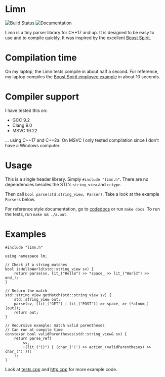 # Limn

[![Build Status](https://travis-ci.com/joemalle/limn.svg?branch=master)](https://travis-ci.com/joemalle/limn)
[![Documentation](https://codedocs.xyz/joemalle/limn.svg)](https://codedocs.xyz/joemalle/limn/)

Limn is a tiny parser library for C++17 and up.
It is designed to be easy to use and to compile quickly.
It was inspired by the excellent [Boost Spirit](https://www.boost.org/doc/libs/develop/libs/spirit/doc/x3/html/index.html).

# Compilation time

On my laptop, the Limn tests compile in about half a second.
For reference, my laptop compiles the
[Boost Spirit employee example](https://www.boost.org/doc/libs/1_68_0/libs/spirit/example/x3/employee.cpp)
in about 10 seconds.

# Compiler support

I have tested this on:

 - GCC 9.2
 - Clang 9.0
 - MSVC 19.22

... using C++17 and C++2a.
On MSVC I only tested compilation since I don't have a Windows computer.

# Usage

This is a single header library.
Simply `#include "limn.h"`.
There are no dependencies besides the STL's `string_view` and `cctype`.

Then call `bool parse(std:string_view, Parser)`.
Take a look at the example `Parser`s below.

For reference style documentation, go to [codedocs](https://codedocs.xyz/joemalle/limn/namespacelm.html) or run `make docs`.
To run the tests, run `make && ./a.out`.

# Examples

    #include "limn.h"
    
    using namespace lm;
    
    // Check if a string matches
    bool isHelloWorld(std::string_view sv) {
        return parse(sv, lit_("Hello") >> *space_ >> lit_("World") >> end_);
    }
    
    // Return the match
    std::string_view getMatch(std::string_view sv) {
        std::string_view out;
        parse(sv, (lit_("GET") | lit_("POST")) >> space_ >> (*alnum_)[out]);
        return out;
    }
    
    // Recursive example: match valid parentheses
    // Can run at compile time
    constexpr bool validParentheses(std::string_view& sv) {
        return parse_ref(
            sv,
            +(lit_("()") | (char_('(') >> action_(validParentheses) >> char_(')')))
        );
    }

Look at [tests.cpp](tests/tests.cpp) and [http.cpp](tests/http.cpp) for more example code.

